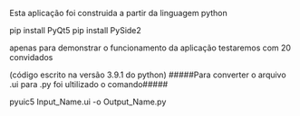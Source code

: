 Esta aplicação foi construida a partir da linguagem python

pip install PyQt5
pip install PySide2

apenas para demonstrar o funcionamento da aplicação testaremos com 20 convidados


(código escrito na versão 3.9.1 do python)
#####Para converter o arquivo .ui para .py foi ultilizado o comando#####

pyuic5 Input_Name.ui -o Output_Name.py

